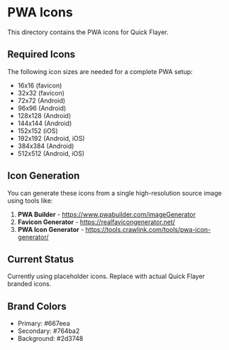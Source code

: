 # PWA Icons

This directory contains the PWA icons for Quick Flayer.

## Required Icons

The following icon sizes are needed for a complete PWA setup:

- 16x16 (favicon)
- 32x32 (favicon)
- 72x72 (Android)
- 96x96 (Android)
- 128x128 (Android)
- 144x144 (Android)
- 152x152 (iOS)
- 192x192 (Android, iOS)
- 384x384 (Android)
- 512x512 (Android, iOS)

## Icon Generation

You can generate these icons from a single high-resolution source image using tools like:

1. **PWA Builder** - https://www.pwabuilder.com/imageGenerator
2. **Favicon Generator** - https://realfavicongenerator.net/
3. **PWA Icon Generator** - https://tools.crawlink.com/tools/pwa-icon-generator/

## Current Status

Currently using placeholder icons. Replace with actual Quick Flayer branded icons.

## Brand Colors

- Primary: #667eea
- Secondary: #764ba2
- Background: #2d3748
